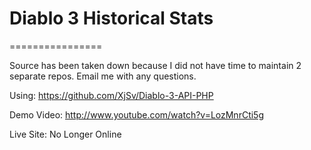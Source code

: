 #  Diablo 3 Historical Stats
================

Source has been taken down because I did not have time to maintain 2 separate repos. Email me with any questions.

Using: https://github.com/XjSv/Diablo-3-API-PHP

Demo Video: http://www.youtube.com/watch?v=LozMnrCti5g

Live Site: No Longer Online
